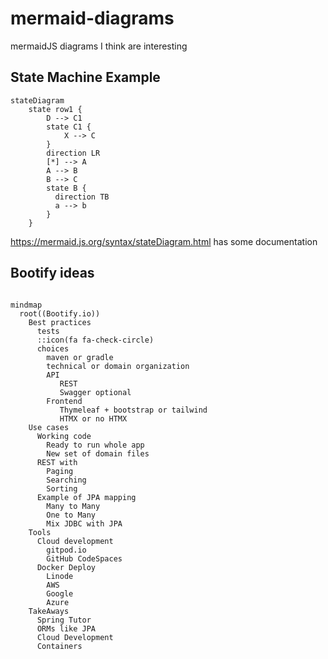 # mermaid-diagrams
mermaidJS diagrams I think are interesting

## State Machine Example

```mermaid
stateDiagram
    state row1 {
        D --> C1
        state C1 {
            X --> C
        }
        direction LR
        [*] --> A
        A --> B
        B --> C
        state B {
          direction TB
          a --> b
        }
    }
```

https://mermaid.js.org/syntax/stateDiagram.html has some documentation

## Bootify ideas

```mermaid

mindmap
  root((Bootify.io))
    Best practices
      tests
      ::icon(fa fa-check-circle)
      choices
        maven or gradle
        technical or domain organization
        API
           REST
           Swagger optional
        Frontend
           Thymeleaf + bootstrap or tailwind
           HTMX or no HTMX
    Use cases
      Working code
        Ready to run whole app
        New set of domain files
      REST with 
        Paging
        Searching
        Sorting
      Example of JPA mapping
        Many to Many
        One to Many
        Mix JDBC with JPA
    Tools
      Cloud development
        gitpod.io 
        GitHub CodeSpaces
      Docker Deploy
        Linode
        AWS
        Google
        Azure
    TakeAways
      Spring Tutor
      ORMs like JPA
      Cloud Development 
      Containers

```


